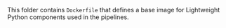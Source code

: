 This folder contains `Dockerfile` that defines a base image for Lightweight Python components used in the pipelines.

